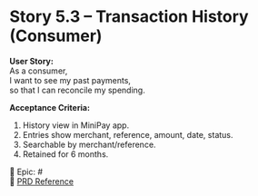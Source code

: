 # Story 5.3 – Transaction History (Consumer)

**User Story:**  
As a consumer,  
I want to see my past payments,  
so that I can reconcile my spending.

**Acceptance Criteria:**
1. History view in MiniPay app.  
2. Entries show merchant, reference, amount, date, status.  
3. Searchable by merchant/reference.  
4. Retained for 6 months.  

🔗 Epic: #<Epic-5-Issue-Number>  
📄 [PRD Reference](../prd.md#epic-5-user-experience-enhancements--receipts)

